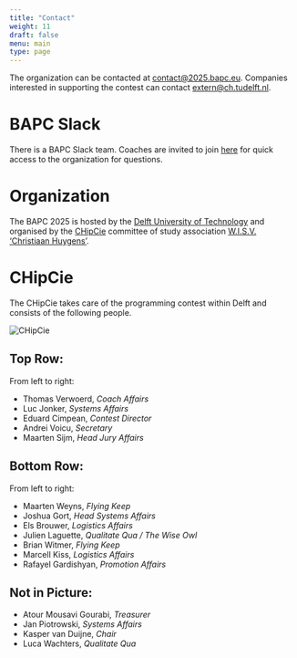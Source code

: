 ```yaml
---
title: "Contact"
weight: 11
draft: false
menu: main
type: page
---
```

The organization can be contacted at [contact@2025.bapc.eu](mailto:contact@2025.bapc.eu). Companies interested in supporting the contest can contact [extern@ch.tudelft.nl](mailto:extern@ch.tudelft.nl).

# BAPC Slack
There is a BAPC Slack team. Coaches are invited to join [here](https://join.slack.com/t/benelux-nwerc/shared_invite/zt-1b0k82fhd-ohLOpFhX1hnF7k5dlIgreg)
for quick access to the organization for questions.

# Organization
The BAPC 2025 is hosted by the [Delft University of Technology](https://www.tudelft.nl) and organised by the [CHipCie](https://chipcie.wisv.ch/) committee of study association [W.I.S.V. ‘Christiaan Huygens’](https://ch.tudelft.nl).

# CHipCie
The CHipCie takes care of the programming contest within Delft and consists of the following people.

![CHipCie](/chipcie2025.webp)

## Top Row:
From left to right:
* Thomas Verwoerd, _Coach Affairs_
* Luc Jonker, _Systems Affairs_
* Eduard Cimpean, _Contest Director_
* Andrei Voicu, _Secretary_
* Maarten Sijm, _Head Jury Affairs_

## Bottom Row:
From left to right:
* Maarten Weyns, _Flying Keep_
* Joshua Gort, _Head Systems Affairs_
* Els Brouwer, _Logistics Affairs_
* Julien Laguette, _Qualitate Qua / The Wise Owl_
* Brian Witmer, _Flying Keep_
* Marcell Kiss, _Logistics Affairs_
* Rafayel Gardishyan, _Promotion Affairs_

## Not in Picture:
* Atour Mousavi Gourabi, _Treasurer_
* Jan Piotrowski, _Systems Affairs_
* Kasper van Duijne, _Chair_
* Luca Wachters, _Qualitate Qua_
